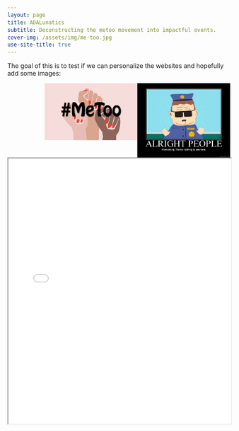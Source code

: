 ```yaml
---
layout: page
title: ADALunatics
subtitle: Deconstructing the metoo movement into impactful events. 
cover-img: /assets/img/me-too.jpg
use-site-title: true
---
```


The goal of this is to test if we can personalize the websites and hopefully add some images:

<img src="assets/img/404-southpark.jpg" alt="haha" width="210" style="float:right"/>
<img src="assets/img/me-too.jpg" alt="metoo" width="210" style="float:right"/>











<iframe src="assets/plots/PCA.html" width="100%" height="600px"></iframe>


